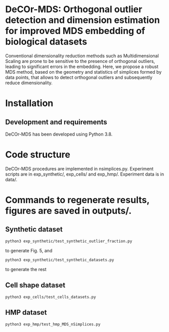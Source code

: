 # DeCOr-MDS: Orthogonal outlier detection and dimension estimation for improved MDS embedding of biological datasets

Conventional dimensionality reduction methods such as Multidimensional Scaling are prone to be sensitive to the presence of orthogonal outliers, leading to significant errors in the embedding. Here, we propose a robust MDS method, based on the geometry and statistics of simplices formed by data points, that allows to detect orthogonal outliers and subsequently reduce dimensionality.

# Installation

## Development and requirements

DeCOr-MDS has been developed using Python 3.8. 

# Code structure

DeCOr-MDS procedures are implemented in nsimplices.py. 
Experiment scripts are in exp_synthetic/, exp_cells/ and exp_hmp/. 
Experiment data is in data/.

# Commands to regenerate results, figures are saved in outputs/.

## Synthetic dataset

```
python3 exp_synthetic/test_synthetic_outlier_fraction.py
```
to generate Fig. 5, and 
```
python3 exp_synthetic/test_synthetic_datasets.py
```
to generate the rest


## Cell shape dataset
```
python3 exp_cells/test_cells_datasets.py 
```

## HMP dataset 
```
python3 exp_hmp/test_hmp_MDS_nSimplices.py 
```